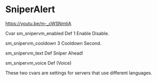 # SniperAlert

https://youtu.be/m-_cWSNmtiA

Cvar
sm_snipervm_enabled Def 1 Enable Disable.

sm_snipervm_cooldown 3 Cooldown Second.


sm_snipervm_text Def Sniper Ahead!

sm_snipervm_voice Def (Voice)


These two cvars are settings for servers that use different languages.


